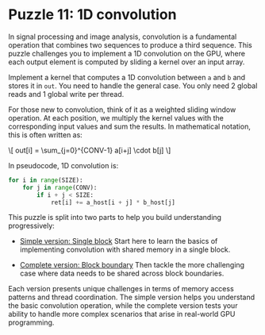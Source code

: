 # Puzzle 11: 1D convolution

In signal processing and image analysis, convolution is a fundamental operation that combines two sequences to produce a third sequence. This puzzle challenges you to implement a 1D convolution on the GPU, where each output element is computed by sliding a kernel over an input array.

Implement a kernel that computes a 1D convolution between `a` and `b` and stores it in `out`.
You need to handle the general case. You only need 2 global reads and 1 global write per thread.

For those new to convolution, think of it as a weighted sliding window operation. At each position, we multiply the kernel values with the corresponding input values and sum the results. In mathematical notation, this is often written as:

\\[ out[i] = \sum_{j=0}^{CONV-1} a[i+j] \cdot b[j] \\]

In pseudocode, 1D convolution is:
```python
for i in range(SIZE):
    for j in range(CONV):
        if i + j < SIZE:
            ret[i] += a_host[i + j] * b_host[j]
```

This puzzle is split into two parts to help you build understanding progressively:

- [Simple version: Single block](./simple.md)
  Start here to learn the basics of implementing convolution with shared memory in a single block.

- [Complete version: Block boundary](./complete.md)
  Then tackle the more challenging case where data needs to be shared across block boundaries.

Each version presents unique challenges in terms of memory access patterns and thread coordination. The simple version helps you understand the basic convolution operation, while the complete version tests your ability to handle more complex scenarios that arise in real-world GPU programming.
